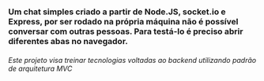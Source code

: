### Um chat simples criado a partir de Node.JS, socket.io e Express, por ser rodado na própria máquina não é possível conversar com outras pessoas. Para testá-lo é preciso abrir diferentes abas no navegador.

###### Este projeto visa treinar tecnologias voltadas ao backend utilizando padrão de arquitetura MVC